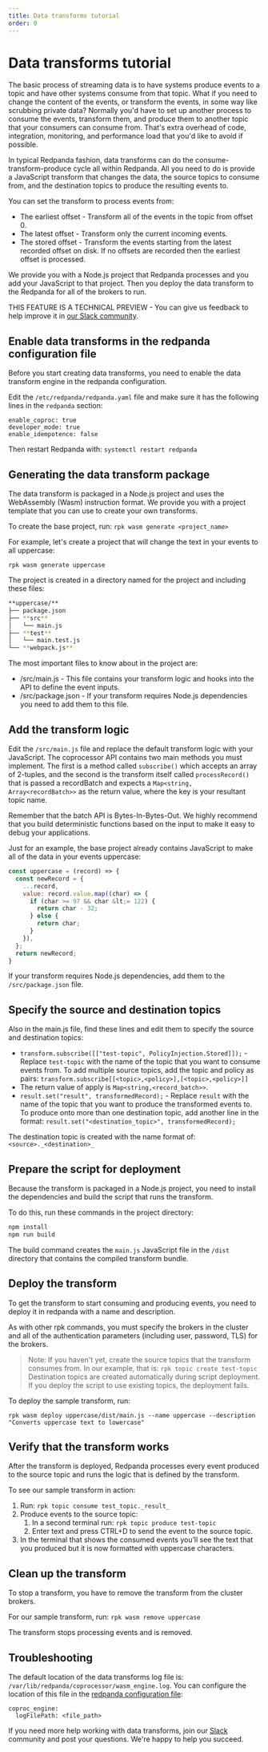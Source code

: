 ```yaml
---
title: Data transforms tutorial
order: 0
---
```

# Data transforms tutorial

The basic process of streaming data is to have systems produce events to a topic
and have other systems consume from that topic.
What if you need to change the content of the events, or transform the events, 
in some way like scrubbing private data?
Normally you'd have to set up another process to consume the events, transform them,
and produce them to another topic that your consumers can consume from.
That's extra overhead of code, integration, monitoring, and performance load that you'd like to avoid if possible.

In typical Redpanda fashion, data transforms can do the consume-transform-produce cycle all within Redpanda.
All you need to do is provide a JavaScript transform that changes the data, the source topics to consume from,
and the destination topics to produce the resulting events to.

You can set the transform to process events from:

- The earliest offset - Transform all of the events in the topic from offset 0.
- The latest offset - Transform only the current incoming events.
- The stored offset - Transform the events starting from the latest recorded offset on disk. If no offsets are recorded then the earliest offset is processed.

We provide you with a Node.js project that Redpanda processes and you add your JavaScript to that project.
Then you deploy the data transform to the Redpanda for all of the brokers to run.

THIS FEATURE IS A TECHNICAL PREVIEW - You can give us feedback to help improve it
in [our Slack community](https://join.slack.com/t/vectorizedcommunity/shared_invite/zt-ng2ze1uv-l5VMWSGQHB9gp47~kNnYGA).

## Enable data transforms in the redpanda configuration file

Before you start creating data transforms, you need to enable the data transform engine in the redpanda configuration.

Edit the `/etc/redpanda/redpanda.yaml` file and make sure it has the following lines in the `redpanda` section:

```
enable_coproc: true
developer_mode: true
enable_idempotence: false
```

Then restart Redpanda with: `systemctl restart redpanda`

## Generating the data transform package

The data transform is packaged in a Node.js project and uses the WebAssembly (Wasm) instruction format.
We provide you with a project template that you can use to create your own transforms.

To create the base project, run: `rpk wasm generate <project_name>`

For example, let's create a project that will change the text in your events to all uppercase:

`rpk wasm generate uppercase`

The project is created in a directory named for the project and including these files:

```bash
**uppercase/**
├── package.json
├── **src**
│   └── main.js
├── **test**
│   └── main.test.js
└── **webpack.js**
```

The most important files to know about in the project are:

- /src/main.js - This file contains your transform logic and hooks into the API to define the event inputs.
- /src/package.json - If your transform requires Node.js dependencies you need to add them to this file.

## Add the transform logic

Edit the `/src/main.js` file and replace the default transform logic with your JavaScript.
The coprocessor API contains two main methods you must implement.
The first is a method called `subscribe()` which accepts an array of 2-tuples, and the second is the transform itself called `processRecord()` that is passed a recordBatch and expects a `Map<string, Array<recordBatch>>` as the return value,
where the key is your resultant topic name.

Remember that the batch API is Bytes-In-Bytes-Out.
We highly recommend that you build deterministic functions based on the input to make it easy to debug your applications.

Just for an example, the base project already contains JavaScript to make all of the data in your events uppercase:

```js
const uppercase = (record) => {
  const newRecord = {
    ...record,
    value: record.value.map((char) => {
      if (char >= 97 && char &lt;= 122) {
        return char - 32;
      } else {
        return char;
      }
    }),
  };
  return newRecord;
}
```

If your transform requires Node.js dependencies, add them to the `/src/package.json` file.


## Specify the source and destination topics

Also in the main.js file, find these lines and edit them to specify the source and destination topics:

- `transform.subscribe([["test-topic", PolicyInjection.Stored]]);` - Replace `test-topic` with the name of the topic
    that you want to consume events from.
	To add multiple source topics, add the topic and policy as pairs:
    `transform.subscribe[[<topic>,<policy>],[<topic>,<policy>]]`
- The return value of apply is `Map<string,<record_batch>>`.
- `result.set("result", transformedRecord);` - Replace `result` with the name of the topic
    that you want to produce the transformed events to.
    To produce onto more than one destination topic, add another line in the format:
    `result.set("<destination_topic>", transformedRecord);`

The destination topic is created with the name format of: `<source>._<destination>_`

## Prepare the script for deployment

Because the transform is packaged in a Node.js project, you need to install the dependencies and build the script that runs the transform.

To do this, run these commands in the project directory:

```bash
npm install
npm run build
```

The build command creates the `main.js` JavaScript file in the `/dist` directory that contains the compiled transform bundle.

## Deploy the transform

To get the transform to start consuming and producing events, you need to deploy it in redpanda
with a name and description.

As with other rpk commands, you must specify the brokers in the cluster and all of the authentication parameters
(including user, password, TLS) for the brokers.

> Note: If you haven't yet, create the source topics that the transform consumes from. In our example, that is:
> `rpk topic create test-topic`
> Destination topics are created automatically during script deployment.
> If you deploy the script to use existing topics, the deployment fails.

To deploy the sample transform, run:

`rpk wasm deploy uppercase/dist/main.js --name uppercase --description "Converts uppercase text to lowercase"`

## Verify that the transform works

After the transform is deployed, Redpanda processes every event produced to the source topic
and runs the logic that is defined by the transform.

To see our sample transform in action:

1. Run: `rpk topic consume test_topic._result_`
2. Produce events to the source topic:
    1. In a second terminal run: `rpk topic produce test-topic`
    2. Enter text and press CTRL+D to send the event to the source topic.
3. In the terminal that shows the consumed events you’ll see the text that you produced but it is now formatted with uppercase characters.

## Clean up the transform

To stop a transform, you have to remove the transform from the cluster brokers.

For our sample transform, run: `rpk wasm remove uppercase`

The transform stops processing events and is removed.

## Troubleshooting

The default location of the data transforms log file is: `/var/lib/redpanda/coprocessor/wasm_engine.log`. You can configure the location of this file in the [redpanda configuration file](/docs/configuration):

```
coproc_engine:
  logFilePath: <file_path>
```

If you need more help working with data transforms, join our [Slack](https://vectorized.io/slack) community and post your questions.
We're happy to help you succeed.
